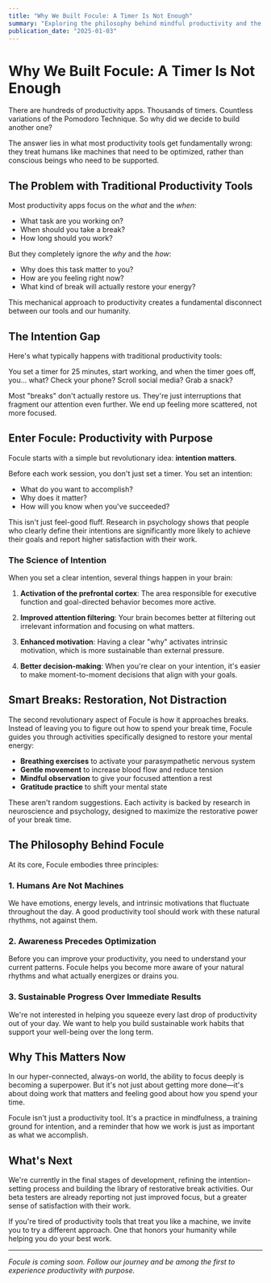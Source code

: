 ```yaml
---
title: "Why We Built Focule: A Timer Is Not Enough"
summary: "Exploring the philosophy behind mindful productivity and the creation of our smart focus assistant."
publication_date: "2025-01-03"
---
```


# Why We Built Focule: A Timer Is Not Enough

There are hundreds of productivity apps. Thousands of timers. Countless variations of the Pomodoro Technique. So why did we decide to build another one?

The answer lies in what most productivity tools get fundamentally wrong: they treat humans like machines that need to be optimized, rather than conscious beings who need to be supported.

## The Problem with Traditional Productivity Tools

Most productivity apps focus on the *what* and the *when*:
- What task are you working on?
- When should you take a break?
- How long should you work?

But they completely ignore the *why* and the *how*:
- Why does this task matter to you?
- How are you feeling right now?
- What kind of break will actually restore your energy?

This mechanical approach to productivity creates a fundamental disconnect between our tools and our humanity.

## The Intention Gap

Here's what typically happens with traditional productivity tools:

You set a timer for 25 minutes, start working, and when the timer goes off, you... what? Check your phone? Scroll social media? Grab a snack?

Most "breaks" don't actually restore us. They're just interruptions that fragment our attention even further. We end up feeling more scattered, not more focused.

## Enter Focule: Productivity with Purpose

Focule starts with a simple but revolutionary idea: **intention matters**.

Before each work session, you don't just set a timer. You set an intention:
- What do you want to accomplish?
- Why does it matter?
- How will you know when you've succeeded?

This isn't just feel-good fluff. Research in psychology shows that people who clearly define their intentions are significantly more likely to achieve their goals and report higher satisfaction with their work.

### The Science of Intention

When you set a clear intention, several things happen in your brain:

1. **Activation of the prefrontal cortex**: The area responsible for executive function and goal-directed behavior becomes more active.

2. **Improved attention filtering**: Your brain becomes better at filtering out irrelevant information and focusing on what matters.

3. **Enhanced motivation**: Having a clear "why" activates intrinsic motivation, which is more sustainable than external pressure.

4. **Better decision-making**: When you're clear on your intention, it's easier to make moment-to-moment decisions that align with your goals.

## Smart Breaks: Restoration, Not Distraction

The second revolutionary aspect of Focule is how it approaches breaks. Instead of leaving you to figure out how to spend your break time, Focule guides you through activities specifically designed to restore your mental energy:

- **Breathing exercises** to activate your parasympathetic nervous system
- **Gentle movement** to increase blood flow and reduce tension
- **Mindful observation** to give your focused attention a rest
- **Gratitude practice** to shift your mental state

These aren't random suggestions. Each activity is backed by research in neuroscience and psychology, designed to maximize the restorative power of your break time.

## The Philosophy Behind Focule

At its core, Focule embodies three principles:

### 1. **Humans Are Not Machines**
We have emotions, energy levels, and intrinsic motivations that fluctuate throughout the day. A good productivity tool should work with these natural rhythms, not against them.

### 2. **Awareness Precedes Optimization**
Before you can improve your productivity, you need to understand your current patterns. Focule helps you become more aware of your natural rhythms and what actually energizes or drains you.

### 3. **Sustainable Progress Over Immediate Results**
We're not interested in helping you squeeze every last drop of productivity out of your day. We want to help you build sustainable work habits that support your well-being over the long term.

## Why This Matters Now

In our hyper-connected, always-on world, the ability to focus deeply is becoming a superpower. But it's not just about getting more done—it's about doing work that matters and feeling good about how you spend your time.

Focule isn't just a productivity tool. It's a practice in mindfulness, a training ground for intention, and a reminder that how we work is just as important as what we accomplish.

## What's Next

We're currently in the final stages of development, refining the intention-setting process and building the library of restorative break activities. Our beta testers are already reporting not just improved focus, but a greater sense of satisfaction with their work.

If you're tired of productivity tools that treat you like a machine, we invite you to try a different approach. One that honors your humanity while helping you do your best work.

---

*Focule is coming soon. Follow our journey and be among the first to experience productivity with purpose.* 